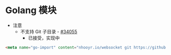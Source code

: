 # Golang 模块

* 注意
  * 不支持 Git 子目录 - [#34055](https://github.com/golang/go/issues/34055)
    * 已接受，实现中

```html
<meta name="go-import" content="nhooyr.io/websocket git https://github.com/nhooyr/websocket mod">
```
